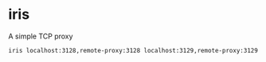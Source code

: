 # iris
A simple TCP proxy

```
iris localhost:3128,remote-proxy:3128 localhost:3129,remote-proxy:3129
```
